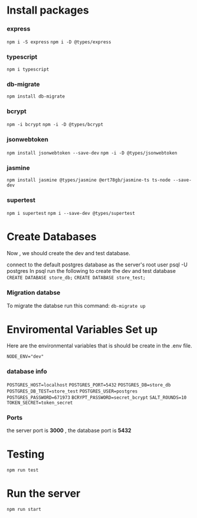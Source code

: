 # Install packages

### express

`npm i -S express` `npm i -D @types/express`

### typescript

`npm i typescript`

### db-migrate

`npm install db-migrate`

### bcrypt

`npm -i bcrypt` `npm -i -D @types/bcrypt`

### jsonwebtoken

`npm install jsonwebtoken --save-dev` `npm -i -D @types/jsonwebtoken`

### jasmine

`npm install jasmine @types/jasmine @ert78gb/jasmine-ts ts-node --save-dev`

### supertest

`npm i supertest` `npm i --save-dev @types/supertest`

# Create Databases

Now , we should create the dev and test database.

connect to the default postgres database as the server's root user psql -U postgres In psql run the following to create the dev and test database `CREATE DATABASE store_db;` `CREATE DATABASE store_test;`

### Migration databse

To migrate the databse run this command:
`db-migrate up`

# Enviromental Variables Set up

Here are the environmental variables that is should be create in the .env file.

`NODE_ENV="dev"`

### database info

`POSTGRES_HOST=localhost`
`POSTGRES_PORT=5432`
`POSTGRES_DB=store_db`
`POSTGRES_DB_TEST=store_test`
`POSTGRES_USER=postgres`
`POSTGRES_PASSWORD=671973`
`BCRYPT_PASSWORD=secret_bcrypt`
`SALT_ROUNDS=10`
`TOKEN_SECRET=token_secret`

### Ports

the server port is **3000** , the database port is **5432**

# Testing

`npm run test`

# Run the server

`npm run start`

